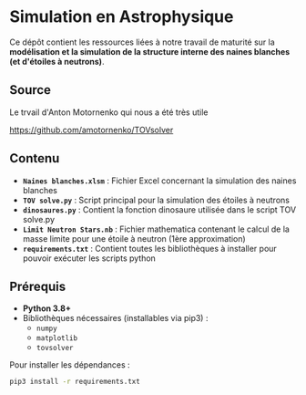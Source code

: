 # Simulation en Astrophysique

Ce dépôt contient les ressources liées à notre travail de maturité sur la **modélisation et la simulation de la structure interne des naines blanches (et d'étoiles à neutrons)**.

## Source

Le trvail d'Anton Motornenko qui nous a été très utile

https://github.com/amotornenko/TOVsolver

## Contenu

- **`Naines blanches.xlsm`** : Fichier Excel concernant la simulation des naines blanches
- **`TOV solve.py`** : Script principal pour la simulation des étoiles à neutrons
- **`dinosaures.py`** : Contient la fonction dinosaure utilisée dans le script TOV solve.py
- **`Limit Neutron Stars.nb`** : Fichier mathematica contenant le calcul de la masse limite pour une étoile à neutron (1ère approximation)
- **`requirements.txt`** : Contient toutes les bibliothèques à installer pour pouvoir exécuter les scripts python

## Prérequis

- **Python 3.8+**
- Bibliothèques nécessaires (installables via pip3) :
  - `numpy`
  - `matplotlib`
  - `tovsolver`

Pour installer les dépendances : 
```bash
pip3 install -r requirements.txt
